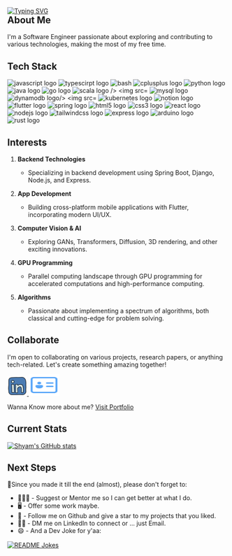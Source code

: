 <a href="https://git.io/typing-svg">
  <img src="https://readme-typing-svg.demolab.com?font=Fira+Code&size=30&weight=500&duration=2000&pause=500&color=3373F7&multiline=true&repeat=true&width=435&height=100&lines=Shyam+Kiran;Software+Engineer" alt="Typing SVG" />
</a>

<h2 align="left" style="margin-top: 0;">About Me</h2>
<p align="left">I'm a Software Engineer passionate about exploring and contributing to various technologies, making the most of my free time.</p>

<h2 align="left">Tech Stack</h2>
<div align="left">
  <img src="https://cdn.jsdelivr.net/gh/devicons/devicon/icons/javascript/javascript-original.svg" height="40" alt="javascript logo" />
  <img src="https://cdn.jsdelivr.net/gh/devicons/devicon/icons/typescript/typescript-original.svg" height="40" alt="typescirpt logo" />
  <img src="https://cdn.jsdelivr.net/gh/devicons/devicon@latest/icons/bash/bash-original.svg" height="40" alt="bash" />
  <img src="https://cdn.jsdelivr.net/gh/devicons/devicon/icons/cplusplus/cplusplus-original.svg" height="40" alt="cplusplus logo" />
  <img src="https://cdn.jsdelivr.net/gh/devicons/devicon/icons/python/python-original.svg" height="40" alt="python logo" />
  <img src="https://cdn.jsdelivr.net/gh/devicons/devicon/icons/java/java-original.svg" height="40" alt="java logo" />
  <img src="https://cdn.jsdelivr.net/gh/devicons/devicon/icons/go/go-original.svg" height="40" alt="go logo" />
  <img src="https://cdn.jsdelivr.net/gh/devicons/devicon/icons/scala/scala-original.svg" height="40" alt="scala logo />
  <img src="https://cdn.jsdelivr.net/gh/devicons/devicon/icons/git/git-original.svg" height="40" alt="git logo" />
  <img src="https://cdn.jsdelivr.net/gh/devicons/devicon/icons/mysql/mysql-original.svg" height="40" alt="mysql logo" />
  <img src="https://cdn.jsdelivr.net/gh/devicons/devicon/icons/dynamodb/dynamodb-original.svg" height="40" alt="dynamodb logo/>
  <img src="https://cdn.jsdelivr.net/gh/devicons/devicon/icons/docker/docker-original.svg" height="40" alt="docker logo" />
  <img src="https://cdn.jsdelivr.net/gh/devicons/devicon/icons/kubernetes/kubernetes-original.svg" height="40" alt="kubernetes logo" />
  <img src="https://cdn.jsdelivr.net/gh/devicons/devicon/icons/notion/notion-original.svg" height="40" alt="notion logo"/>
  <img src="https://cdn.jsdelivr.net/gh/devicons/devicon/icons/flutter/flutter-original.svg" height="40" alt="flutter logo"/>
  <img src="https://cdn.jsdelivr.net/gh/devicons/devicon/icons/spring/spring-original.svg" height="40" alt="spring logo"/> 
  <img src="https://cdn.jsdelivr.net/gh/devicons/devicon/icons/html5/html5-original.svg" height="40" alt="html5 logo" />
  <img src="https://cdn.jsdelivr.net/gh/devicons/devicon/icons/css3/css3-original.svg" height="40" alt="css3 logo" />
  <img src="https://cdn.jsdelivr.net/gh/devicons/devicon/icons/react/react-original.svg" height="40" alt="react logo" />
  <img src="https://cdn.jsdelivr.net/gh/devicons/devicon/icons/nodejs/nodejs-original.svg" height="40" alt="nodejs logo" />
  <img src="https://cdn.jsdelivr.net/gh/devicons/devicon/icons/tailwindcss/tailwindcss-original.svg" height="40" alt="tailwindcss logo" />
  <img src="https://cdn.jsdelivr.net/gh/devicons/devicon/icons/express/express-original.svg" height="40" alt="express logo" />
  <img src="https://cdn.jsdelivr.net/gh/devicons/devicon/icons/arduino/arduino-plain.svg" height="40" alt="arduino logo"/>
  <img src="https://cdn.jsdelivr.net/gh/devicons/devicon/icons/rust/rust-line.svg" height="40" alt="rust logo"/>         
</div>

<h2 align="left">Interests</h2>

1. **Backend Technologies**
   - Specializing in backend development using Spring Boot, Django, Node.js, and Express.

2. **App Development**
   - Building cross-platform mobile applications with Flutter, incorporating modern UI/UX.
  
3. **Computer Vision & AI**
   - Exploring GANs, Transformers, Diffusion, 3D rendering, and other exciting innovations.

4. **GPU Programming**
   - Parallel computing landscape through GPU programming for accelerated computations and high-performance computing.

5. **Algorithms**
   - Passionate about implementing a spectrum of algorithms, both classical and cutting-edge for problem solving.


<h2 align="left">Collaborate</h2>
  <p>I'm open to collaborating on various projects, research papers, or anything tech-related. Let's create something amazing together!</p>
<a href="https://www.linkedin.com/in/gshyamkiran/" target="_blank">
  <img src="https://github.com/geekintouch/geekintouch/blob/main/Assets/image/Lin.svg" alt="LinkedIn" width="45" height="45" />
</a>
<a href="https://shyam-kiran.vercel.app" target="_blank">
  <img src="https://github.com/geekintouch/geekintouch/blob/main/Assets/image/contact_card.svg" alt="Portfolio" width="70" height="49" />
</a>
<p>Wanna Know more about me? <a href="https://shyam-kiran.vercel.app" target="_blank">Visit Portfolio</a></p>

<h2 align="left">Current Stats</h2>

[![Shyam's GitHub stats](https://github-readme-stats.vercel.app/api?username=geekintouch&show_icons=true&theme=dark)](https://github.com/geekintouch/github-readme-stats)

<h2 align="left">Next Steps</h2>
🐾Since you made it till the end (almost), please don't forget to:


- 👨🏼‍🏫 - Suggest or Mentor me so I can get better at what I do.
- 🖥️ - Offer some work maybe.
- 📣 - Follow me on Github and give a star to my projects that you liked.
- 🤝🏼 - DM me on LinkedIn to connect or ... just Email.
- 😄 - And a Dev Joke for y'aa:


<a href="https://readme-jokes.vercel.app"><img align="center" src="https://readme-jokes.vercel.app/api?bgColor=%23073b4c&textColor=%2306d6a0&aColor=%2306d6a0&borderColor=%2306d6a0" alt="README Jokes"></a>
